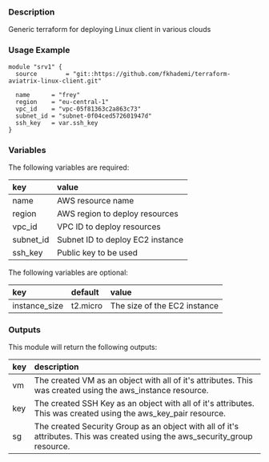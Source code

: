 ### Description
Generic terraform for deploying Linux client in various clouds

### Usage Example
```
module "srv1" {
  source        = "git::https://github.com/fkhademi/terraform-aviatrix-linux-client.git"

  name		= "frey"
  region	= "eu-central-1"
  vpc_id	= "vpc-05f81363c2a863c73"
  subnet_id	= "subnet-0f04ced572601947d"
  ssh_key	= var.ssh_key
}
```

### Variables
The following variables are required:

key | value
:--- | :---
name | AWS resource name
region | AWS region to deploy resources
vpc_id | VPC ID to deploy resources
subnet_id | Subnet ID to deploy EC2 instance
ssh_key | Public key to be used

The following variables are optional:

key | default | value 
:---|:---|:---
instance_size | t2.micro | The size of the EC2 instance

### Outputs
This module will return the following outputs:

key | description
:---|:---
vm | The created VM as an object with all of it's attributes. This was created using the aws_instance resource.
key | The created SSH Key as an object with all of it's attributes. This was created using the aws_key_pair resource.
sg | The created Security Group as an object with all of it's attributes. This was created using the aws_security_group resource.
